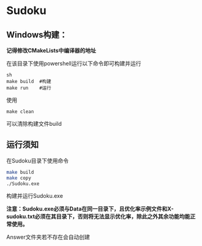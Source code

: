 # Sudoku

## Windows构建：

**记得修改CMakeLists中编译器的地址**

在该目录下使用powershell运行以下命令即可构建并运行

```shell
sh
make build	#构建
make run	#运行
```

使用

```shell
make clean
```

可以清除构建文件build

## 运行须知

在Sudoku目录下使用命令

```sh
make build
make copy
./Sudoku.exe
```

构建并运行Sudoku.exe

**注意：Sudoku.exe必须与Data在同一目录下，且优化率示例文件和X-sudoku.txt必须在其目录下，否则将无法显示优化率，除此之外其余功能均能正常使用。**

Answer文件夹若不存在会自动创建
